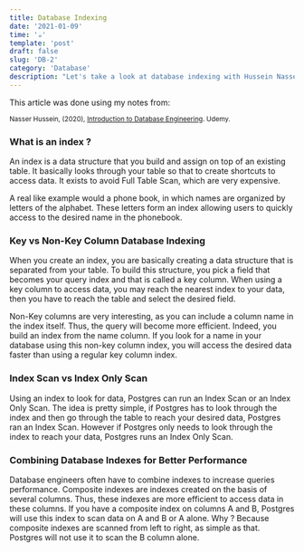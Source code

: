 ```yaml
---
title: Database Indexing
date: '2021-01-09'
time: '☕️'
template: 'post'
draft: false
slug: 'DB-2'
category: 'Database'
description: "Let's take a look at database indexing with Hussein Nasser"
---
```


This article was done using my notes from:

<sub>Nasser Hussein, (2020), [Introduction to Database Engineering](https://www.udemy.com/course/database-engines-crash-course). Udemy.</sub></br>

### What is an index ?

An index is a data structure that you build and assign on top of an existing table. It basically looks through your table so that to create shortcuts to access data. It exists to avoid Full Table Scan, which are very expensive.

A real like example would a phone book, in which names are organized by letters of the alphabet. These letters form an index allowing users to quickly access to the desired name in the phonebook.

### Key vs Non-Key Column Database Indexing

When you create an index, you are basically creating a data structure that is separated from your table. To build this structure, you pick a field that becomes your query index and that is called a key column. When using a key column to access data, you may reach the nearest index to your data, then you have to reach the table and select the desired field. 

Non-Key columns are very interesting, as you can include a column name in the index itself. Thus, the query will become more efficient. Indeed, you build an index from the name column. If you look for a name in your database using this non-key column index, you will access the desired data faster than using a regular key column index.

### Index Scan vs Index Only Scan

Using an index to look for data, Postgres can run an Index Scan or an Index Only Scan. The idea is pretty simple, if Postgres has to look through the index and then go through the table to reach your desired data, Postgres ran an Index Scan. However if Postgres only needs to look through the index to reach your data, Postgres runs an Index Only Scan.

### Combining Database Indexes for Better Performance

Database engineers often have to combine indexes to increase queries performance. 
Composite indexes are indexes created on the basis of several columns. Thus, these indexes are more efficient to access data in these columns. If you have a composite index on columns A and B, Postgres will use this index to scan data on A and B or A alone. Why ? Because composite indexes are scanned from left to right, as simple as that. Postgres will not use it to scan the B column alone. 